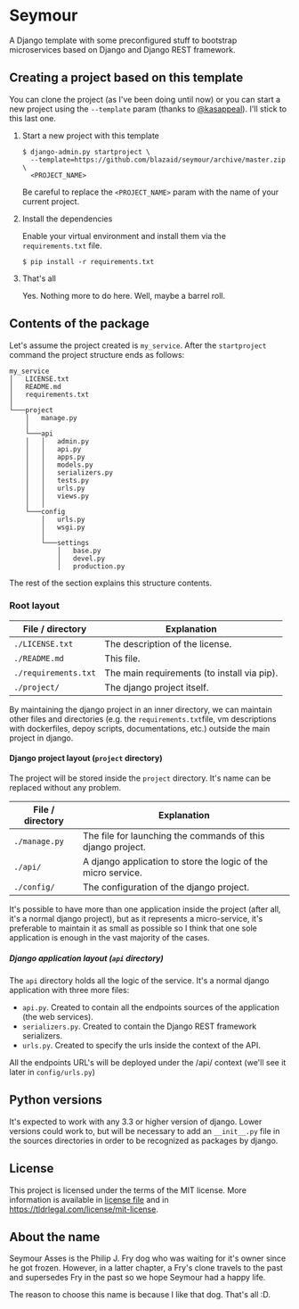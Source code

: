 # Seymour

A Django template with some preconfigured stuff to bootstrap microservices
based on Django and Django REST framework.

## Creating a project based on this template

You can clone the project (as I've been doing until now) or you can start a new
project using the `--template` param (thanks to
[@kasappeal](https://github.com/kasappeal)). I'll stick to this last one.

1. Start a new project with this template

    ```
    $ django-admin.py startproject \
      --template=https://github.com/blazaid/seymour/archive/master.zip \
      <PROJECT_NAME>
    ```

    Be careful to replace the `<PROJECT_NAME>` param with the name of your 
    current project.

2. Install the dependencies
    
    Enable your virtual environment and install them via the `requirements.txt` 
    file.
    
    ```
    $ pip install -r requirements.txt
    ```

3. That's all

    Yes. Nothing more to do here. Well, maybe a barrel roll.

## Contents of the package

Let's assume the project created is `my_service`. After the `startproject` 
command the project structure ends as follows:

```
my_service
│   LICENSE.txt
│   README.md
│   requirements.txt    
│
└───project
    │   manage.py
    │
    └───api
    │   │   admin.py
    │   │   api.py
    │   │   apps.py
    │   │   models.py
    │   │   serializers.py
    │   │   tests.py
    │   │   urls.py
    │   │   views.py
    │   │
    └───config
        │   urls.py
        │   wsgi.py
        │
        └───settings
            │   base.py
            │   devel.py
            │   production.py
```

The rest of the section explains this structure contents.

### Root layout

| File / directory | Explanation |
|------------------|-------------|
| `./LICENSE.txt` | The description of the license. |
| `./README.md` | This file. |
| `./requirements.txt` | The main requirements (to install via pip). |
| `./project/` | The django project itself. |

By maintaining the django project in an inner directory, we can maintain 
other files and directories (e.g. the `requirements.txt`file, vm 
descriptions with dockerfiles, depoy scripts, documentations, etc.) outside 
the main project in django.

#### Django project layout (`project` directory)

The project will be stored inside the `project` directory. It's name can be 
replaced without any problem.

| File / directory | Explanation |
|------------------|-------------|
| `./manage.py` | The file for launching the commands of this django project. |
| `./api/` | A django application to store the logic of the micro service. |
| `./config/` | The configuration of the django project. |

It's possible to have more than one application inside the project (after all,
it's a normal django project), but as it represents a micro-service, it's
preferable to maintain it as small as possible so I think that one sole 
application is enough in the vast majority of the cases.

##### Django application layout (`api` directory)

The `api` directory holds all the logic of the service. It's a normal django
application with three more files:

- `api.py`. Created to contain all the endpoints sources of the application 
(the web services).
- `serializers.py`. Created to contain the Django REST framework serializers.
- `urls.py`. Created to specify the urls inside the context of the API.

All the endpoints URL's will be deployed under the /api/ context 
(we'll see it later in `config/urls.py`) 

## Python versions

It's expected to work with any 3.3 or higher version of django. Lower 
versions could work to, but will be necessary to add an `__init__.py` file in 
the sources directories in order to be recognized as packages by django.

## License

This project is licensed under the terms of the MIT license. More information
is available in [license file](LICENSE.txt) and in
https://tldrlegal.com/license/mit-license.


## About the name

Seymour Asses is the Philip J. Fry dog who was waiting for it's owner since he
got frozen. However, in a latter chapter, a Fry's clone travels to the past and
supersedes Fry in the past so we hope Seymour had a happy life.

The reason to choose this name is because I like that dog. That's all :D.

